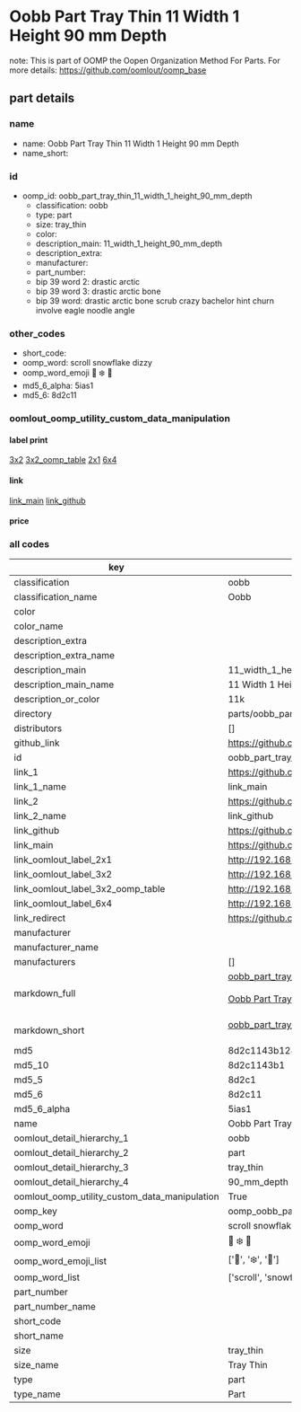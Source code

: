 # Oobb Part Tray Thin 11 Width 1 Height 90 mm Depth  

note: This is part of OOMP the Oopen Organization Method For Parts. For more details: https://github.com/oomlout/oomp_base

##  part details
  







### name
* name: Oobb Part Tray Thin 11 Width 1 Height 90 mm Depth
* name_short: 
### id
* oomp_id: oobb_part_tray_thin_11_width_1_height_90_mm_depth
  * classification: oobb
  * type: part
  * size: tray_thin
  * color: 
  * description_main: 11_width_1_height_90_mm_depth
  * description_extra: 
  * manufacturer: 
  * part_number: 
  * bip 39 word 2: drastic arctic
  * bip 39 word 3: drastic arctic bone
  * bip 39 word: drastic arctic bone scrub crazy bachelor hint churn involve eagle noodle angle

### other_codes
* short_code: 
* oomp_word: scroll snowflake dizzy
* oomp_word_emoji :scroll: :snowflake: :dizzy:
* md5_6_alpha: 5ias1
* md5_6: 8d2c11






### oomlout_oomp_utility_custom_data_manipulation
#### label print
[3x2](http://192.168.1.245:1112/?label=oomp%205ias1)
[3x2_oomp_table](http://192.168.1.108:1112/?label=oomp%205ias1)
[2x1](http://192.168.1.242:1112/?label=oomp%205ias1)
[6x4](http://192.168.1.55:1112/?label=oomp%205ias1)    

#### link

[link_main](https://github.com/oomlout/oomlout_oomp_version_1_messy/tree/main/parts/oobb_part_tray_thin_11_width_1_height_90_mm_depth) [link_github](https://github.com/oomlout/oomlout_oomp_version_1_messy/tree/main/parts/oobb_part_tray_thin_11_width_1_height_90_mm_depth)                             

#### price







### all codes 
| key | value |  
| --- | --- |  
| classification | oobb |  
| classification_name | Oobb |  
| color |  |  
| color_name |  |  
| description_extra |  |  
| description_extra_name |  |  
| description_main | 11_width_1_height_90_mm_depth |  
| description_main_name | 11 Width 1 Height 90 mm Depth |  
| description_or_color | 11k |  
| directory | parts/oobb_part_tray_thin_11_width_1_height_90_mm_depth |  
| distributors | [] |  
| github_link | https://github.com/oomlout/oomlout_oomp_part_src/tree/main/parts/oobb_part_tray_thin_11_width_1_height_90_mm_depth |  
| id | oobb_part_tray_thin_11_width_1_height_90_mm_depth |  
| link_1 | https://github.com/oomlout/oomlout_oomp_version_1_messy/tree/main/parts/oobb_part_tray_thin_11_width_1_height_90_mm_depth |  
| link_1_name | link_main |  
| link_2 | https://github.com/oomlout/oomlout_oomp_version_1_messy/tree/main/parts/oobb_part_tray_thin_11_width_1_height_90_mm_depth |  
| link_2_name | link_github |  
| link_github | https://github.com/oomlout/oomlout_oomp_version_1_messy/tree/main/parts/oobb_part_tray_thin_11_width_1_height_90_mm_depth |  
| link_main | https://github.com/oomlout/oomlout_oomp_version_1_messy/tree/main/parts/oobb_part_tray_thin_11_width_1_height_90_mm_depth |  
| link_oomlout_label_2x1 | http://192.168.1.242:1112/?label=oomp%205ias1 |  
| link_oomlout_label_3x2 | http://192.168.1.245:1112/?label=oomp%205ias1 |  
| link_oomlout_label_3x2_oomp_table | http://192.168.1.108:1112/?label=oomp%205ias1 |  
| link_oomlout_label_6x4 | http://192.168.1.55:1112/?label=oomp%205ias1 |  
| link_redirect | https://github.com/oomlout/oomlout_oomp_version_1_messy/tree/main/parts/oobb_part_tray_thin_11_width_1_height_90_mm_depth |  
| manufacturer |  |  
| manufacturer_name |  |  
| manufacturers | [] |  
| markdown_full | [oobb_part_tray_thin_11_width_1_height_90_mm_depth](none)<br>[](none)<br>[Oobb Part Tray Thin 11 Width 1 Height 90 Mm Depth](none)<br><br> |  
| markdown_short | [oobb_part_tray_thin_11_width_1_height_90_mm_depth](none)<br><br> |  
| md5 | 8d2c1143b128cd7844996c1c3282ca12 |  
| md5_10 | 8d2c1143b1 |  
| md5_5 | 8d2c1 |  
| md5_6 | 8d2c11 |  
| md5_6_alpha | 5ias1 |  
| name | Oobb Part Tray Thin 11 Width 1 Height 90 mm Depth |  
| oomlout_detail_hierarchy_1 | oobb |  
| oomlout_detail_hierarchy_2 | part |  
| oomlout_detail_hierarchy_3 | tray_thin |  
| oomlout_detail_hierarchy_4 | 90_mm_depth |  
| oomlout_oomp_utility_custom_data_manipulation | True |  
| oomp_key | oomp_oobb_part_tray_thin_11_width_1_height_90_mm_depth |  
| oomp_word | scroll snowflake dizzy |  
| oomp_word_emoji | :scroll: :snowflake: :dizzy: |  
| oomp_word_emoji_list | [':scroll:', ':snowflake:', ':dizzy:'] |  
| oomp_word_list | ['scroll', 'snowflake', 'dizzy'] |  
| part_number |  |  
| part_number_name |  |  
| short_code |  |  
| short_name |  |  
| size | tray_thin |  
| size_name | Tray Thin |  
| type | part |  
| type_name | Part |  
